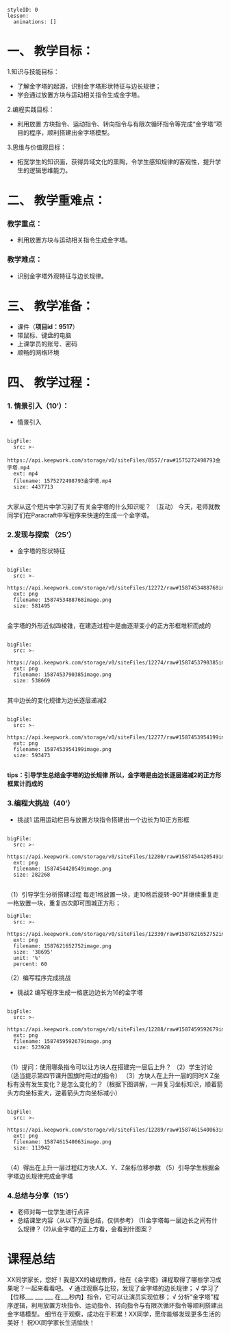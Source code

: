 
<style>
  .markdown-body hr {
    height: 1px;
  }
</style>





```@Lesson
styleID: 0
lesson:
  animations: []

```


# **一、	教学目标：**
1.知识与技能目标：
* 了解金字塔的起源，识别金字塔形状特征与边长规律；
* 学会通过放置方块与运动相关指令生成金字塔。

2.编程实践目标：
* 利用放置 方块指令、运动指令、转向指令与有限次循环指令等完成“金字塔”项目的程序，顺利搭建出金字塔模型。

3.思维与价值观目标：
* 拓宽学生的知识面，获得异域文化的熏陶，令学生感知规律的客观性，提升学生的逻辑思维能力。

# **二、	教学重难点：**

### 教学重点：
* 利用放置方块与运动相关指令生成金字塔。
### 教学难点：
* 识别金字塔外观特征与边长规律。
# **三、	教学准备：**
* 课件（**项目id：9517**）
* 带鼠标、键盘的电脑
* 上课学员的账号、密码
* 顺畅的网络环境


# **四、	教学过程：**
### **1.	情景引入（10‘）：**
 
 * 情景引入
```@BigFile

bigFile:
  src: >-
    https://api.keepwork.com/storage/v0/siteFiles/8557/raw#1575272498793金字塔.mp4
  ext: mp4
  filename: 1575272498793金字塔.mp4
  size: 4437713
          
```
大家从这个短片中学习到了有关金字塔的什么知识呢？
（互动）
今天，老师就教同学们在Paracraft中写程序来快速的生成一个金字塔。  

### **2.发现与探索	（25’）**
* 金字塔的形状特征
 
```@BigFile

bigFile:
  src: >-
    https://api.keepwork.com/storage/v0/siteFiles/12272/raw#1587453488768image.png
  ext: png
  filename: 1587453488768image.png
  size: 581495
          
```

金字塔的外形近似四棱锥，在建造过程中是由逐渐变小的正方形框堆积而成的
 
```@BigFile

bigFile:
  src: >-
    https://api.keepwork.com/storage/v0/siteFiles/12274/raw#1587453790385image.png
  ext: png
  filename: 1587453790385image.png
  size: 538669
          
```
其中边长的变化规律为边长逐层递减2
 
```@BigFile

bigFile:
  src: >-
    https://api.keepwork.com/storage/v0/siteFiles/12277/raw#1587453954199image.png
  ext: png
  filename: 1587453954199image.png
  size: 593473
          
```

**tips：引导学生总结金字塔的边长规律**
**所以，金字塔是由边长逐层递减2的正方形框累计而成的**


### **3.编程大挑战（40‘）**
* 挑战1
  运用运动栏目与放置方块指令搭建出一个边长为10正方形框
  
 
```@BigFile

bigFile:
  src: >-
    https://api.keepwork.com/storage/v0/siteFiles/12280/raw#1587454420549image.png
  ext: png
  filename: 1587454420549image.png
  size: 282268
          
```
（1）引导学生分析搭建过程
   每走1格放置一块，走10格后旋转-90°并继续重复走一格放置一块，重复四次即可围城正方形；
   
 
 
```@BigFile
bigFile:
  src: >-
    https://api.keepwork.com/storage/v0/siteFiles/12330/raw#1587621652752image.png
  ext: png
  filename: 1587621652752image.png
  size: '38695'
  unit: '%'
  percent: 60

```


 （2）编写程序完成挑战


* 挑战2
  编写程序生成一格底边边长为16的金字塔
  
 
```@BigFile

bigFile:
  src: >-
    https://api.keepwork.com/storage/v0/siteFiles/12288/raw#1587459592679image.png
  ext: png
  filename: 1587459592679image.png
  size: 523928
          
```
（1）提问：使用哪条指令可以让方块人在搭建完一层后上升？
（2）学生讨论（适当提示第四节课升国旗时用过的指令）
（3）方块人在上升一层的同时X Z坐标有没有发生变化？是怎么变化的？（根据下图讲解，一并复习坐标知识，顺着箭头方向坐标变大，逆着箭头方向坐标减小）
 
```@BigFile

bigFile:
  src: >-
    https://api.keepwork.com/storage/v0/siteFiles/12289/raw#1587461540063image.png
  ext: png
  filename: 1587461540063image.png
  size: 113942
          
```
（4）得出在上升一层过程红方块人X、Y、Z坐标位移参数
（5）引导学生根据金字塔边长规律完成金字塔



### **4.总结与分享（15‘）**
* 老师对每一位学生进行点评
* 总结课堂内容（从以下方面总结，仅供参考）
  (1)金字塔每一层边长之间有什么规律？
  (2)从金字塔的正上方看，会看到什图案？
 
 









# **课程总结**



XX同学家长，您好！我是XX的编程教师，他在《金字塔》课程取得了哪些学习成果呢？一起来看看吧。
√ 通过观察与比较，发现了金字塔的边长规律；
√ 学习了【位移___ ___ ___ 在___秒内】指令，它可以让演员实现位移；
√ 分析“金字塔”程序逻辑，利用放置方块指令、运动指令、转向指令与有限次循环指令等顺利搭建出金字塔模型。
细节在于观察，成功在于积累！XX同学，愿你能够发现更多生活的美好！
祝XX同学家长生活愉快！












